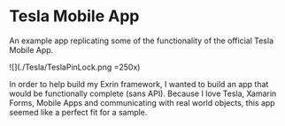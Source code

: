 # Tesla Mobile App
An example app replicating some of the functionality of the official Tesla Mobile App.

![](./Tesla/TeslaPinLock.png =250x)

In order to help build my Exrin framework, I wanted to build an app that would be functionally complete (sans API). Because I love Tesla, Xamarin Forms, Mobile Apps and communicating with real world objects, this app seemed like a perfect fit for a sample.
